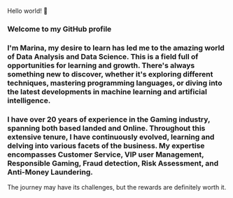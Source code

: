 Hello world! 👋


### Welcome to my GitHub profile

### I'm Marina, my desire to learn has led me to the amazing world of **Data Analysis** and **Data Science**. This is a field full of opportunities for **learning and growth**. There's always something new to discover, whether it's exploring different techniques, mastering programming languages, or diving into the latest developments in machine learning and artificial intelligence. 

### I have over 20 years of experience in the **Gaming industry**, spanning both based landed and Online. Throughout this extensive tenure, I have continuously evolved, learning and delving into various facets of the business. My expertise encompasses **Customer Service**, **VIP user Management**, **Responsible Gaming**, **Fraud** detection, **Risk** Assessment, and **Anti-Money Laundering**.









The journey may have its challenges, but the rewards are definitely worth it. 
